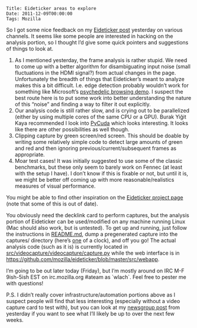     Title: Eideticker areas to explore
    Date: 2011-12-09T00:00:00
    Tags: Mozilla


So I got some nice feedback on my [Eideticker post][1] yesterday on various channels. It seems like some people are interested in hacking on the analysis portion, so I thought I&#8217;d give some quick pointers and suggestions of things to look at. 

  1. As I mentioned yesterday, the frame analysis is rather stupid. We need to come up with a better algorithm for disambiguating input noise (small fluctuations in the HDMI signal?) from actual changes in the page. Unfortunately the breadth of things that Eideticker&#8217;s meant to analyze makes this a bit difficult. I.e. edge detection probably wouldn&#8217;t work for something like Microsoft&#8217;s [psychedelic browsing demo][2]. I suspect the best route here is to put some work into better understanding the nature of this &#8220;noise&#8221; and finding a way to filter it out explicitly. 
  2. Our analysis code is still rather slow, and is crying out to be parallelized (either by using multiple cores of the same CPU or a GPU). Burak Yiğit Kaya recommended I look into [PyCuda][3] which looks interesting. It looks like there are other possibilities as well though.
  3. Clipping capture by green screen/red screen. This should be doable by writing some relatively simple code to detect large amounts of green and red and then ignoring previous/current/subsequent frames as appropriate. 
  4. Moar test cases! It was initially suggested to use some of the classic benchmarks, but these only seem to barely work on Fennec (at least with the setup I have). I don&#8217;t know if this is fixable or not, but until it is, we might be better off coming up with more reasonable/realistics measures of visual performance.

You might be able to find other inspiration on the [Eideticker project page][4] (note that some of this is out of date).

You obviously need the decklink card to perform captures, but the analysis portion of Eideticker can be used/modified on any machine running Linux (Mac should also work, but is untested). To get up and running, just follow the instructions in [README.md][5], dump a pregenerated capture into the captures/ directory (here&#8217;s [one][6] of a clock), and off you go! The actual analysis code (such as it is) is currently located in [src/videocapture/videocapture/capture.py][7] while the web interface is in <https://github.com/mozilla/eideticker/blob/master/src/webapp>.

I&#8217;m going to be out later today (Friday), but I&#8217;m mostly around on IRC M-F 9ish-5ish EST on irc.mozilla.org #ateam as \`wlach\`. Feel free to pester me with questions!

P.S. I didn&#8217;t really cover infrastructure/automation portions above as I suspect people will find that less interesting (especially without a video capture card to test with), but you can look at my [newsgroup post][8] from yesterday if you want to see what I&#8217;ll likely be up to over the next few weeks.

 [1]: http://wrla.ch/blog/2011/12/eideticker-update/
 [2]: http://ie.microsoft.com/testdrive/performance/psychedelicbrowsing/Default.html
 [3]: http://mathema.tician.de/software/pycuda
 [4]: https://wiki.mozilla.org/Project_Eideticker
 [5]: https://github.com/mozilla/eideticker/blob/master/README.md
 [6]: http://people.mozilla.com/~wlachance/clock.zip
 [7]: https://github.com/mozilla/eideticker/blob/master/src/videocapture/videocapture/capture.py
 [8]: http://groups.google.com/group/mozilla.tools/browse_thread/thread/a469b7909af589de#